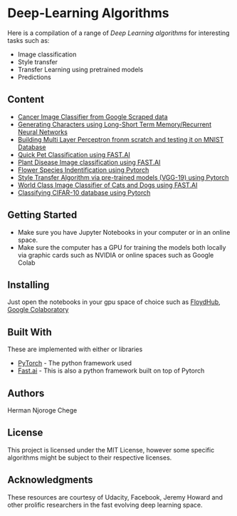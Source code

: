 # Deep-Learning Algorithms

Here is a compilation of a range of *Deep Learning algorithms* for interesting tasks such as: 

- Image classification
- Style transfer
- Transfer Learning using pretrained models
- Predictions

## Content

- [Cancer Image Classifier from Google Scraped data](https://github.com/KenyanGeek/Deep-Learning/blob/master/Cancer_Image_Classifier_Using_Fastai_%26_Google_Data.ipynb)
- [Generating Characters using Long-Short Term Memory/Recurrent Neural Networks ](https://github.com/KenyanGeek/Deep-Learning/blob/master/Copy_of_Character_Level_RNN_Exercise.ipynb)
- [Building Multi Layer Perceptron fronm scratch and testing it on MNIST Database ](https://github.com/KenyanGeek/Deep-Learning/blob/master/Multi_Layer_Perceptron_Code_From_Scratch.ipynb)
- [Quick Pet Classification using FAST.AI](https://github.com/KenyanGeek/Deep-Learning/blob/master/Pet_Classifier.ipynb)
- [Plant Disease Image classification using FAST.AI](https://github.com/KenyanGeek/Deep-Learning/blob/master/Plant_Disease_Image_Classifier_with_Fast_ai.ipynb)
- [Flower Species Indentification using Pytorch](https://github.com/KenyanGeek/Deep-Learning/blob/master/Pytorch_Final_Implementation_.ipynb)
- [Style Transfer Algorithm via pre-trained models (VGG-19) using Pytorch ](https://github.com/KenyanGeek/Deep-Learning/blob/master/Style_Transfer_Solution.ipynb)
- [World Class Image Classifier of Cats and Dogs using FAST.AI ](https://github.com/KenyanGeek/Deep-Learning/blob/master/World_Class_Image_Classifier_with_Fast_ai.ipynb)
- [Classifying CIFAR-10 database using Pytorch ](https://github.com/KenyanGeek/Deep-Learning/blob/master/cifar10_cnn_exercise.ipynb)



## Getting Started

 - Make sure you have Jupyter Notebooks in your computer or in an online space.
 - Make sure the computer has a GPU for training the models both locally via graphic cards such as NVIDIA or online spaces such as  Google Colab

## Installing

Just open the notebooks in your gpu space of choice such as [FloydHub](https://www.floydhub.com/), [Google Colaboratory](https://colab.research.google.com/notebooks/welcome.ipynb#recent=true)


## Built With
These are implemented with either  or  libraries
* [PyTorch](https://pytorch.org/) - The python framework used
* [Fast.ai](https://www.fast.ai/) - This is also a python framework built on top of Pytorch

## Authors

Herman Njoroge Chege

## License

This project is licensed under the MIT License, however some specific algorithms might be subject to their respective licenses.

## Acknowledgments

These resources are courtesy of Udacity, Facebook, Jeremy Howard and other prolific researchers in the fast evolving deep learning space.
